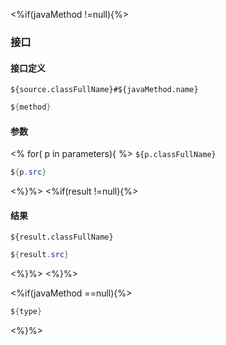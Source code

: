 <%if(javaMethod !=null){%>
### 接口
#### 接口定义
`${source.classFullName}#${javaMethod.name}`
```java
${method}
```
####  参数
<% for( p in parameters){ %>
 `${p.classFullName}`
```java
${p.src}
```
<%}%>
<%if(result !=null){%>
#### 结果
 `${result.classFullName}`
```java
${result.src}
```
<%}%>
<%}%>

<%if(javaMethod ==null){%>
```java
${type}
```
<%}%>
